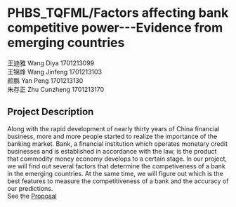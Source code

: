 # PHBS_TQFML/Factors affecting bank competitive power---Evidence from emerging countries
王迪雅 Wang Diya 1701213099 <br>
王锦烽 Wang Jinfeng 1701213103 <br>
颜鹏 Yan Peng 1701213130 <br>
朱存正 Zhu Cunzheng 1701213170 <br>
## Project Description
Along with the rapid development of nearly thirty years of China financial business, more and more people started to realize the importance of the banking market. Bank, a financial institution which operates monetary credit businesses and is established in accordance with the law, is the product that commodity money economy develops to a certain stage. In our project, we will find out several factors that determine the competiveness of a bank in the emerging countries. At the same time, we will figure out which is the best features to measure the competitiveness of a bank and the accuracy of our predictions. <br>
See the [Proposal](PHBS_TQFML/Project/Project_proposal.pdf)
